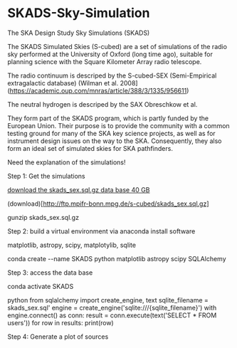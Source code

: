 # SKADS-Sky-Simulation

The SKA Design Study Sky Simulations (SKADS)

The SKADS Simulated Skies (S-cubed) are a set of simulations of the radio sky performed at the
University of Oxford (long time ago), suitable for planning science with the Square Kilometer 
Array radio telescope.

The radio continuum is descriped by the S-cubed-SEX (Semi-Empirical extragalactic database) 
(Wilman et al. 2008](https://academic.oup.com/mnras/article/388/3/1335/956611)

The neutral hydrogen is descriped by the SAX
Obreschkow et al.


They form part of the SKADS program, which is partly funded by the European Union.
Their purpose is to provide the community with a common testing ground for many of the SKA key
science projects, as well as for instrument design issues on the way to the SKA. Consequently, they
also form an ideal set of simulated skies for SKA pathfinders.

Need the explanation of the simulations!


Step 1: Get the simulations

[download the skads_sex.sql.gz data base 40 GB](http://ftp.mpifr-bonn.mpg.de/s-cubed/skads_sex.sql.gz)

(download)[http://ftp.mpifr-bonn.mpg.de/s-cubed/skads_sex.sql.gz]

gunzip skads_sex.sql.gz

Step 2: build a virtual environment via anaconda
install software

matplotlib, astropy, scipy, matplotylib, sqlite

conda create --name SKADS python matplotlib astropy scipy SQLAlchemy


Step 3: access the data base

conda activate SKADS

python
from sqlalchemy import create_engine, text
sqlite_filename = skads_sex.sql'
engine = create_engine('sqlite:///{sqlite_filename}')
with engine.connect() as conn:
  result = conn.execute(text('SELECT * FROM users'))
  for row in results:
    print(row)


Step 4: Generate a plot of sources


